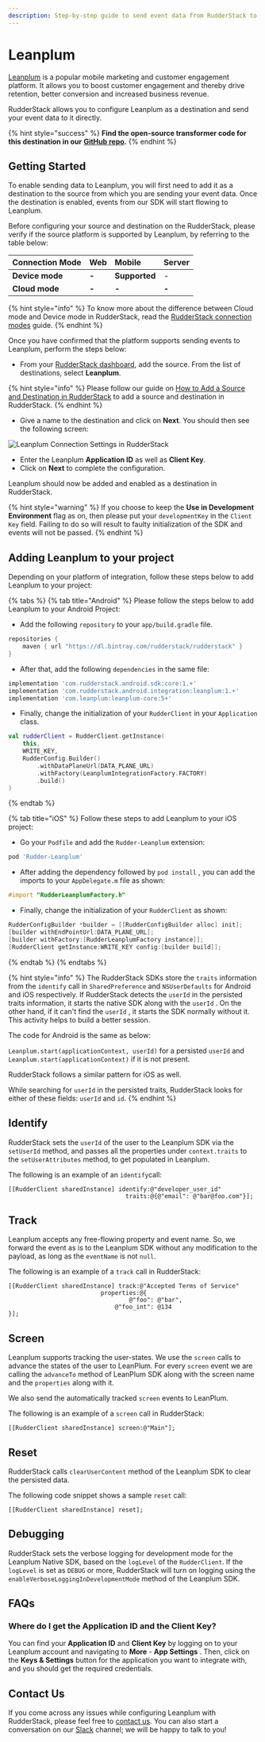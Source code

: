 ```yaml
---
description: Step-by-step guide to send event data from RudderStack to Leanplum.
---
```


# Leanplum

[Leanplum](https://www.leanplum.com/) is a popular mobile marketing and customer engagement platform. It allows you to boost customer engagement and thereby drive retention, better conversion and increased business revenue.

RudderStack allows you to configure Leanplum as a destination and send your event data to it directly.

{% hint style="success" %}
**Find the open-source transformer code for this destination in our** [**GitHub repo**](https://github.com/rudderlabs/rudder-transformer/tree/master/v0/destinations/leanplum)**.**
{% endhint %}

## Getting Started

To enable sending data to Leanplum, you will first need to add it as a destination to the source from which you are sending your event data. Once the destination is enabled, events from our SDK will start flowing to Leanplum.

Before configuring your source and destination on the RudderStack, please verify if the source platform is supported by Leanplum, by referring to the table below:

| **Connection Mode** | **Web** | **Mobile** | **Server** |
| :--- | :--- | :--- | :--- |
| **Device mode** | **-** | **Supported** | - |
| **Cloud mode** | **-** | **-** | **-** |

{% hint style="info" %}
To know more about the difference between Cloud mode and Device mode in RudderStack, read the [RudderStack connection modes](https://docs.rudderstack.com/get-started/rudderstack-connection-modes) guide.
{% endhint %}

Once you have confirmed that the platform supports sending events to Leanplum, perform the steps below:

* From your [RudderStack dashboard](https://app.rudderlabs.com/), add the source. From the list of destinations, select **Leanplum**.

{% hint style="info" %}
Please follow our guide on [How to Add a Source and Destination in RudderStack](https://docs.rudderstack.com/how-to-guides/adding-source-and-destination-rudderstack) to add a source and destination in RudderStack.
{% endhint %}

* Give a name to the destination and click on **Next**. You should then see the following screen:

![Leanplum Connection Settings in RudderStack](../.gitbook/assets/image%20%2832%29%20%281%29%20%281%29%20%281%29%20%281%29.png)

* Enter the Leanplum **Application ID** as well as **Client Key**.  
* Click on **Next** to complete the configuration. 

Leanplum should now be added and enabled as a destination in RudderStack.

{% hint style="warning" %}
If you choose to keep the **Use in Development Environment** flag as on, then please put your `developmentKey` in the `Client Key` field. Failing to do so will result to faulty initialization of the SDK and events will not be passed.
{% endhint %}

## Adding Leanplum to your project

Depending on your platform of integration, follow these steps below to add Leanplum to your project:

{% tabs %}
{% tab title="Android" %}
Please follow the steps below to add Leanplum to your Android Project:

* Add the following `repository` to your `app/build.gradle` file. 

```groovy
repositories {
    maven { url "https://dl.bintray.com/rudderstack/rudderstack" }
}
```

* After that, add the following `dependencies` in the same file:

```groovy
implementation 'com.rudderstack.android.sdk:core:1.+'
implementation 'com.rudderstack.android.integration:leanplum:1.+'
implementation 'com.leanplum:leanplum-core:5+'
```

* Finally, change the initialization of your `RudderClient` in your `Application` class.

```kotlin
val rudderClient = RudderClient.getInstance(
    this,
    WRITE_KEY,
    RudderConfig.Builder()
        .withDataPlaneUrl(DATA_PLANE_URL)
        .withFactory(LeanplumIntegrationFactory.FACTORY)
        .build()
)
```
{% endtab %}

{% tab title="iOS" %}
Follow these steps to add Leanplum to your iOS project:

* Go your `Podfile` and add the `Rudder-Leanplum` extension:

```ruby
pod 'Rudder-Leanplum'
```

* After adding the dependency followed by `pod install` , you can add the imports to your `AppDelegate.m` file as shown:

```objectivec
#import "RudderLeanplumFactory.h"
```

* Finally, change the initialization of your `RudderClient` as shown:

```objectivec
RudderConfigBuilder *builder = [[RudderConfigBuilder alloc] init];
[builder withEndPointUrl:DATA_PLANE_URL];
[builder withFactory:[RudderLeanplumFactory instance]];
[RudderClient getInstance:WRITE_KEY config:[builder build]];
```
{% endtab %}
{% endtabs %}

{% hint style="info" %}
The RudderStack SDKs store the `traits` information from the `identify` call in `SharedPreference` and `NSUserDefaults` for Android and iOS respectively. If RudderStack detects the `userId` in the persisted traits information, it starts the native SDK along with the `userId` . On the other hand, if it can't find the `userId` , it starts the SDK normally without it. This activity helps to build a better session. 

The code for Android is the same as below:

`Leanplum.start(applicationContext, userId)` for a persisted `userId` and `Leanplum.start(applicationContext)` if it is not present. 

RudderStack follows a similar pattern for iOS as well.

While searching for `userId` in the persisted traits, RudderStack looks for either of these fields: `userId` and `id`.
{% endhint %}

## Identify

RudderStack sets the `userId` of the user to the Leanplum SDK via the `setUserId` method, and passes all the properties under `context.traits` to the `setUserAttributes` method, to get populated in Leanplum. 

The following is an example of an `identify`call:

```text
[[RudderClient sharedInstance] identify:@"developer_user_id"
                                 traits:@{@"email": @"bar@foo.com"}];
```

## Track

Leanplum accepts any free-flowing property and event name. So, we forward the event as is to the Leanplum SDK without any modification to the payload, as long as the  `eventName` is not `null`. 

The following is an example of a `track` call in RudderStack:

```text
[[RudderClient sharedInstance] track:@"Accepted Terms of Service" 
                          properties:@{
                                  @"foo": @"bar",
                              @"foo_int": @134
}];
```

## Screen

Leanplum supports tracking the user-states. We use the `screen` calls to advance the states of the user to LeanPlum. For every `screen` event we are calling the `advanceTo` method of LeanPlum SDK along with the screen name and the `properties` along with it. 

We also send the automatically tracked `screen` events to LeanPlum.

The following is an example of a `screen` call in RudderStack:

```text
[[RudderClient sharedInstance] screen:@"Main"];
```

## Reset

RudderStack calls `clearUserContent` method of the Leanplum SDK to clear the persisted data.

The following code snippet shows a sample `reset` call:

```text
[[RudderClient sharedInstance] reset];
```

## Debugging

RudderStack sets the verbose logging for development mode for the Leanplum Native SDK, based on the `logLevel` of the `RudderClient`. If the `logLevel` is set as `DEBUG` or more, RudderStack will turn on logging using the `enableVerboseLoggingInDevelopmentMode` method of the Leanplum SDK.

## FAQs

### Where do I get the Application ID and the Client Key?

You can find your **Application ID** and **Client Key** by logging on to your Leanplum account and navigating to **More** - **App Settings** . Then, click on the **Keys & Settings** button for the application you want to integrate with, and you should get the required credentials.

## Contact Us

If you come across any issues while configuring Leanplum with RudderStack, please feel free to [contact us](mailto:%20docs@rudderstack.com). You can also start a conversation on our [Slack](https://resources.rudderstack.com/join-rudderstack-slack) channel; we will be happy to talk to you!

